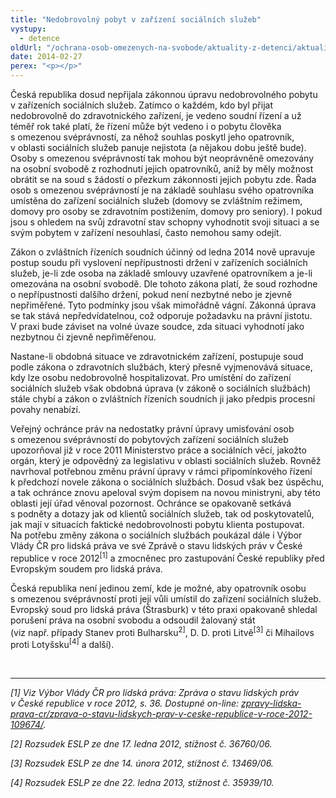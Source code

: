 ```yaml
---
title: "Nedobrovolný pobyt v zařízení sociálních služeb"
vystupy:
  - detence
oldUrl: "/ochrana-osob-omezenych-na-svobode/aktuality-z-detenci/aktuality-z-detenci-2014/nedobrovolny-pobyt-v-zarizeni-socialnich-sluzeb/"
date: 2014-02-27
perex: "<p></p>"
---
```


<!-- imported from the old website -->

<p>Česká republika dosud nepřijala zákonnou úpravu nedobrovolného pobytu v zařízeních sociálních služeb. Zatímco o každém, kdo byl přijat nedobrovolně do zdravotnického zařízení, je vedeno soudní řízení a už téměř rok také platí, že řízení může být vedeno i o pobytu člověka s omezenou svéprávností, za něhož souhlas poskytl jeho opatrovník, v oblasti sociálních služeb panuje nejistota (a nějakou dobu ještě bude). Osoby s omezenou svéprávností tak mohou být neoprávněně omezovány na osobní svobodě z rozhodnutí jejich opatrovníků, aniž by měly možnost obrátit se na soud s žádostí o přezkum zákonnosti jejich pobytu zde. Řada osob s omezenou svéprávností je na základě souhlasu svého opatrovníka umístěna do zařízení sociálních služeb (domovy se zvláštním režimem, domovy pro osoby se zdravotním postižením, domovy pro seniory). I pokud jsou s ohledem na svůj zdravotní stav schopny vyhodnotit svoji situaci a se svým pobytem v zařízení nesouhlasí, často nemohou samy odejít. </p><p>Zákon o zvláštních řízeních soudních účinný od ledna 2014 nově upravuje postup soudu při vyslovení nepřípustnosti držení v zařízeních sociálních služeb, je-li zde osoba na základě smlouvy uzavřené opatrovníkem a je-li omezována na osobní svobodě. Dle tohoto zákona platí, že soud rozhodne o nepřípustnosti dalšího držení, pokud není nezbytné nebo je zjevně nepřiměřené. Tyto podmínky jsou však mimořádně vágní. Zákonná úprava se tak stává nepředvídatelnou, což odporuje požadavku na právní jistotu. V praxi bude záviset na volné úvaze soudce, zda situaci vyhodnotí jako nezbytnou či zjevně nepřiměřenou.</p><p>Nastane-li obdobná situace ve zdravotnickém zařízení, postupuje soud podle zákona o zdravotních službách, který přesně vyjmenovává situace, kdy lze osobu nedobrovolně hospitalizovat. Pro umístění do zařízení sociálních služeb však obdobná úprava (v zákoně o sociálních službách) stále chybí a zákon o zvláštních řízeních soudních ji jako předpis procesní povahy nenabízí. </p><p>Veřejný ochránce práv na nedostatky právní úpravy umisťování osob s omezenou svéprávností do pobytových zařízení sociálních služeb upozorňoval již v roce 2011 Ministerstvo práce a sociálních věcí, jakožto orgán, který je odpovědný za legislativu v oblasti sociálních služeb. Rovněž navrhoval potřebnou změnu právní úpravy v rámci připomínkového řízení k předchozí novele zákona o sociálních službách. Dosud však bez úspěchu, a tak ochránce znovu apeloval svým dopisem na novou ministryni, aby této oblasti její úřad věnoval pozornost. Ochránce se opakovaně setkává s podněty a dotazy jak od klientů sociálních služeb, tak od poskytovatelů, jak mají v situacích faktické nedobrovolnosti pobytu klienta postupovat. Na potřebu změny zákona o sociálních službách poukázal dále i Výbor Vlády ČR pro lidská práva ve své Zprávě o stavu lidských práv v České republice v roce 2012<sup>[1]</sup> a zmocněnec pro zastupování České republiky před Evropským soudem pro lidská práva.</p><p>Česká republika není jedinou zemí, kde je možné, aby opatrovník osobu s omezenou svéprávností proti její vůli umístil do zařízení sociálních služeb. Evropský soud pro lidská práva (Štrasburk) v této praxi opakovaně shledal porušení práva na osobní svobodu a odsoudil žalovaný stát (viz např. případy Stanev proti Bulharsku<sup>2]</sup>, D. D. proti Litvě<sup>[3]</sup> či Mihailovs proti Lotyšsku<sup>[4]</sup> a další).</p><br /><hr /><p><em>[1] Viz Výbor Vlády ČR pro lidská práva: Zpráva o stavu lidských práv v České republice v roce 2012, s. 36. Dostupné on-line: <a href="http://www.vlada.cz/cz/ppov/rlp/dokumenty/zpravy-lidska-prava-cr/zprava-o-stavu-lidskych-prav-v-ceske-republice-v-roce-2012-109674/" target="_blank">zpravy-lidska-prava-cr/zprava-o-stavu-lidskych-prav-v-ceske-republice-v-roce-2012-109674/</a>.</em></p><p><em>[2] Rozsudek ESLP ze dne 17. ledna 2012, stížnost č. 36760/06.</em></p><p><em>[3] Rozsudek ESLP ze dne 14. února 2012, stížnost č. 13469/06.</em></p><p><em>[4] Rozsudek ESLP ze dne 22. ledna 2013, stížnost č. 35939/10.</em></p>
